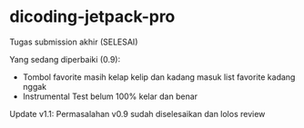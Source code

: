 # dicoding-jetpack-pro
Tugas submission akhir (SELESAI)

Yang sedang diperbaiki (0.9): 
- Tombol favorite masih kelap kelip dan kadang masuk list favorite kadang nggak
- Instrumental Test belum 100% kelar dan benar

Update v1.1: Permasalahan v0.9 sudah diselesaikan dan lolos review
